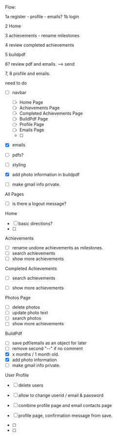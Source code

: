 
Flow:

1a register - profile - emails?
1b login

2 Home

3 achievements - rename milestones

4 review completed achievements

5 buildpdf

6? review pdf and emails.
  --> send

7, 8 profile and emails.



need to do
- [ ] navbar
  - [ ] Home Page
  - [ ] Achievements Page
  - [ ] Completed Achievements Page
  - [ ] BuildPdf Page
  - [ ] Profile Page
  - [ ] Emails Page
  - [ ]
- [X] emails
- [ ] pdfs?
- [ ] styling
- [X] add photo information in buildpdf
- [ ] make gmail info private.


All Pages
- [ ] is there a logout message?

Home
- [ ] basic directions?
- [ ]

Achievements
- [ ] rename undone achievements as milestones.
- [ ] search achievements
- [ ] show more achievements

Completed Achievements
- [ ] search achievements
- [ ] show more achievements


Photos Page
- [ ] delete photos
- [ ] update photo text
- [ ] search photos
- [ ] show more achievements

BuildPdf
- [ ] save pdf/emails as an object for later
- [ ] remove second "--" if no comment
- [X] x months / 1 month old.
- [X] add photo information
- [ ] make gmail info private.

User Profile
- [ ] delete users
- [ ] allow to change userid / email & password
- [ ] combine profile page and email contacts page
- [ ] profile page, confirmation message from save.



- [ ]

- [ ]
